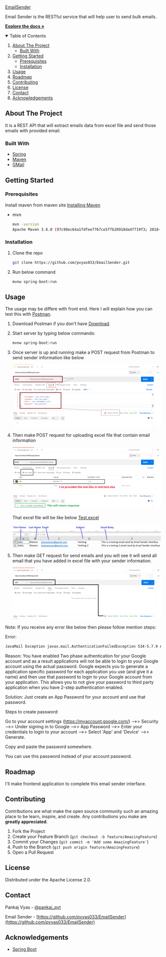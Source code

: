 <!--
*** Thanks for checking out the Email Sender. If you have a suggestion
*** that would make this better, please fork the repo and create a pull request
*** or simply open an issue with the tag "enhancement".
*** Thanks again! Now go create something AMAZING! :D
-->


<p>
  <a href="https://github.com/pvyas033/EmailSender">
    <h3="center">EmailSender</h3>
  </a>

  <p>
    Email Sender is the RESTful service that will help user to send bulk emails.
  </p>	
    <p>
    <a href="https://github.com/pvyas033/EmailSender"><strong>Explore the docs »</strong></a>
</p>


<!-- TABLE OF CONTENTS -->
<details open="open">
  <summary>Table of Contents</summary>
  <ol>
    <li>
      <a href="#about-the-project">About The Project</a>
      <ul>
        <li><a href="#built-with">Built With</a></li>
      </ul>
    </li>
    <li>
      <a href="#getting-started">Getting Started</a>
      <ul>
        <li><a href="#prerequisites">Prerequisites</a></li>
        <li><a href="#installation">Installation</a></li>
      </ul>
    </li>
    <li><a href="#usage">Usage</a></li>
    <li><a href="#roadmap">Roadmap</a></li>
    <li><a href="#contributing">Contributing</a></li>
    <li><a href="#license">License</a></li>
    <li><a href="#contact">Contact</a></li>
    <li><a href="#acknowledgements">Acknowledgements</a></li>
  </ol>
</details>



<!-- ABOUT THE PROJECT -->
## About The Project

It is a REST API that will extract emails data from excel file and send those emails with provided email.


### Built With

* [Spring](https://spring.io/)
* [Maven](https://maven.apache.org/)
* [GMail](https://developers.google.com/gmail/api)

<!-- GETTING STARTED -->
## Getting Started

### Prerequisites

Install maven from maven site [Installing Maven](https://maven.apache.org/install.html)
* mvn
  ```sh
  mvn -version
  Apache Maven 3.6.0 (97c98ec64a1fdfee7767ce5ffb20918da4f719f3; 2018-10-25T00:11:47+05:30)
  ```

### Installation

1. Clone the repo
   ```sh
   git clone https://github.com/pvyas033/EmailSender.git
   ```
2. Run below command
   ```sh
   mvnw spring-boot:run
   ```


<!-- USAGE EXAMPLES -->
## Usage

The usage may be differe with front end. Here I will explain how you can test this with [Postman](https://www.postman.com/downloads/).

1. Download Postman if you don't have [Download](https://www.postman.com/downloads/).
2. Start server by typing below commands:
   ```sh
   mvnw spring-boot:run
   ```
2. Once server is up and running make a POST request from Postman to send sender information like below
   
   ![Screenshot](/screenshot/Request_To_Add_Sender.PNG)

3. Then make POST request for uploading excel file that contain email information

   ![Screenshot](/screenshot/Request_To_Upload_Excel_File.PNG)
   
   
   That excel file will be like below [Test.excel](https://github.com/pvyas033/EmailSender/blob/master/test/test.xlsx)
   
   ![Screenshot](/screenshot/Test_Excel_File.PNG)
   
5. Then make GET request for send emails and you will see it will send all email that you have added in excel file with your sender information.
   
   ![Screenshot](/screenshot/Request_To_Send_Emails.PNG)

  Note: If you receive any error like below then please follow mention steps:
  
  Error: 
   ```sh
   JavaMail Exception javax.mail.AuthenticationFailedException 534-5.7.9 Application-specific password required
   ```
   
   Reason:
   You have enabled Two phase authentication for your Google account and as a result applications will not be able to login to your Google account using the actual password. Google expects you to generate a application specific password for each application you use (and give it a name) and then use that password to login to your Google account from your application. This allows you to not give your password to third party application when you have 2-step authentication enabled.
   
   Solution: 
   Just create an App Password for your account and use that password.

   Steps to create password:

   Go to your account settings (https://myaccount.google.com/) -->> Security -->> Under signing in to Google -->> App Password -->> Enter your credentials to login to your account -->> Select 'App' and 'Device' -->> Generate.

   Copy and paste the password somewhere.

   You can use this password instead of your account password.

<!-- ROADMAP -->
## Roadmap

I'll make frontend application to complete this email sender interface.

<!-- CONTRIBUTING -->
## Contributing

Contributions are what make the open source community such an amazing place to be learn, inspire, and create. Any contributions you make are **greatly appreciated**.

1. Fork the Project
2. Create your Feature Branch (`git checkout -b feature/AmazingFeature`)
3. Commit your Changes (`git commit -m 'Add some AmazingFeature'`)
4. Push to the Branch (`git push origin feature/AmazingFeature`)
5. Open a Pull Request



<!-- LICENSE -->
## License

Distributed under the Apache License 2.0.



<!-- CONTACT -->
## Contact

Pankaj Vyas - [@pankaj_pvt](https://twitter.com/pankaj_pvt) 

Email Sender - [https://github.com/pvyas033/EmailSender](https://github.com/pvyas033/EmailSender)



<!-- ACKNOWLEDGEMENTS -->
## Acknowledgements
* [Spring Boot](https://spring.io/projects/spring-boot)



